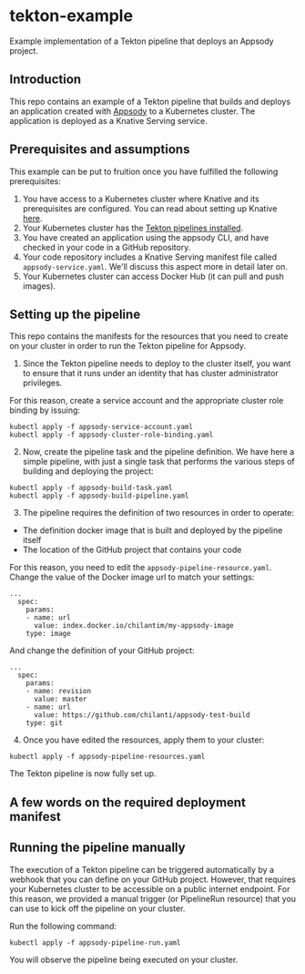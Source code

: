 # tekton-example
Example implementation of a Tekton pipeline that deploys an Appsody project.

## Introduction
This repo contains an example of a Tekton pipeline that builds and deploys an application created with [Appsody](https://github.com/appsody/appsody) to a Kubernetes cluster. The application is deployed as a Knative Serving service. 

## Prerequisites and assumptions
This example can be put to fruition once you have fulfilled the following prerequisites:
1) You have access to a Kubernetes cluster where Knative and its prerequisites are configured. You can read about setting up Knative [here](https://knative.dev/docs/install/).
2) Your Kubernetes cluster has the [Tekton pipelines installed](https://github.com/tektoncd/pipeline/blob/master/docs/install.md).
3) You have created an application using the appsody CLI, and have checked in your code in a GitHub repository.
4) Your code repository includes a Knative Serving manifest file called `appsody-service.yaml`. We'll discuss this aspect more in detail later on.
5) Your Kubernetes cluster can access Docker Hub (it can pull and push images).

## Setting up the pipeline
This repo contains the manifests for the resources that you need to create on your cluster in order to run the Tekton pipeline for Appsody.

1) Since the Tekton pipeline needs to deploy to the cluster itself, you want to ensure that it runs under an identity that has cluster administrator privileges. 

For this reason, create a service account and the appropriate cluster role binding by issuing:
```
kubectl apply -f appsody-service-account.yaml
kubectl apply -f appsody-cluster-role-binding.yaml
```

2) Now, create the pipeline task and the pipeline definition. We have here a simple pipeline, with just a single task that performs the various steps of building and deploying the project:
```
kubectl apply -f appsody-build-task.yaml
kubectl apply -f appsody-build-pipeline.yaml
```
3) The pipeline requires the definition of two resources in order to operate:
* The definition docker image that is built and deployed by the pipeline itself
* The location of the GitHub project that contains your code

For this reason, you need to edit the `appsody-pipeline-resource.yaml`. Change the value of the Docker image url to match your settings:
```
...
  spec:
    params:
    - name: url
      value: index.docker.io/chilantim/my-appsody-image
    type: image
```
And change the definition of your GitHub project:
```
...
  spec:
    params:
    - name: revision
      value: master
    - name: url
      value: https://github.com/chilanti/appsody-test-build
    type: git
```
4) Once you have edited the resources, apply them to your cluster:
```
kubectl apply -f appsody-pipeline-resources.yaml
```
The Tekton pipeline is now fully set up.

## A few words on the required deployment manifest
<TBD>

## Running the pipeline manually
The execution of a Tekton pipeline can be triggered automatically by a webhook that you can define on your GitHub project. However, that requires your Kubernetes cluster to be accessible on a public internet endpoint. For this reason, we provided a manual trigger (or PipelineRun resource) that you can use to kick off the pipeline on your cluster.

Run the following command:
```
kubectl apply -f appsody-pipeline-run.yaml
```
You will observe the pipeline being executed on your cluster.


